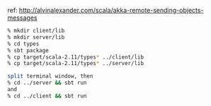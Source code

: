 ref: http://alvinalexander.com/scala/akka-remote-sending-objects-messages

```sh
% mkdir client/lib
% mkdir server/lib
% cd types
% sbt package
% cp target/scala-2.11/types* ../client/lib
% cp target/scala-2.11/types* ../server/lib

split terminal window, then
% cd ../server && sbt run
and
% cd ../client && sbt run
```

